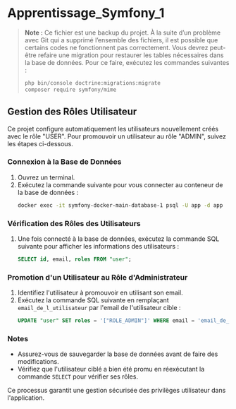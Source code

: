 # Apprentissage_Symfony_1

> **Note :** Ce fichier est une backup du projet. À la suite d’un problème avec Git qui a supprimé l’ensemble des fichiers, il est possible que certains codes ne fonctionnent pas correctement. Vous devrez peut-être refaire une migration pour restaurer les tables nécessaires dans la base de données. Pour ce faire, exécutez les commandes suivantes :  
> ```bash
> php bin/console doctrine:migrations:migrate
> composer require symfony/mime
> ```

## Gestion des Rôles Utilisateur

Ce projet configure automatiquement les utilisateurs nouvellement créés avec le rôle "USER". Pour promouvoir un utilisateur au rôle "ADMIN", suivez les étapes ci-dessous.

### Connexion à la Base de Données
1. Ouvrez un terminal.
2. Exécutez la commande suivante pour vous connecter au conteneur de la base de données :
   ```bash
   docker exec -it symfony-docker-main-database-1 psql -U app -d app
   ```

### Vérification des Rôles des Utilisateurs
1. Une fois connecté à la base de données, exécutez la commande SQL suivante pour afficher les informations des utilisateurs :
   ```sql
   SELECT id, email, roles FROM "user";
   ```

### Promotion d'un Utilisateur au Rôle d'Administrateur
1. Identifiez l'utilisateur à promouvoir en utilisant son email.
2. Exécutez la commande SQL suivante en remplaçant `email_de_l_utilisateur` par l'email de l'utilisateur cible :
   ```sql
   UPDATE "user" SET roles = '["ROLE_ADMIN"]' WHERE email = 'email_de_l_utilisateur';
   ```

### Notes
- Assurez-vous de sauvegarder la base de données avant de faire des modifications.
- Vérifiez que l'utilisateur ciblé a bien été promu en réexécutant la commande `SELECT` pour vérifier ses rôles.

Ce processus garantit une gestion sécurisée des privilèges utilisateur dans l'application.

